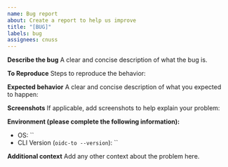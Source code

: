 ```yaml
---
name: Bug report
about: Create a report to help us improve
title: "[BUG]"
labels: bug
assignees: cnuss
---
```


**Describe the bug**
A clear and concise description of what the bug is.

**To Reproduce**
Steps to reproduce the behavior:

**Expected behavior**
A clear and concise description of what you expected to happen:

**Screenshots**
If applicable, add screenshots to help explain your problem:

**Environment (please complete the following information):**

- OS: ``
- CLI Version (`oidc-to --version`): ``

**Additional context**
Add any other context about the problem here.
